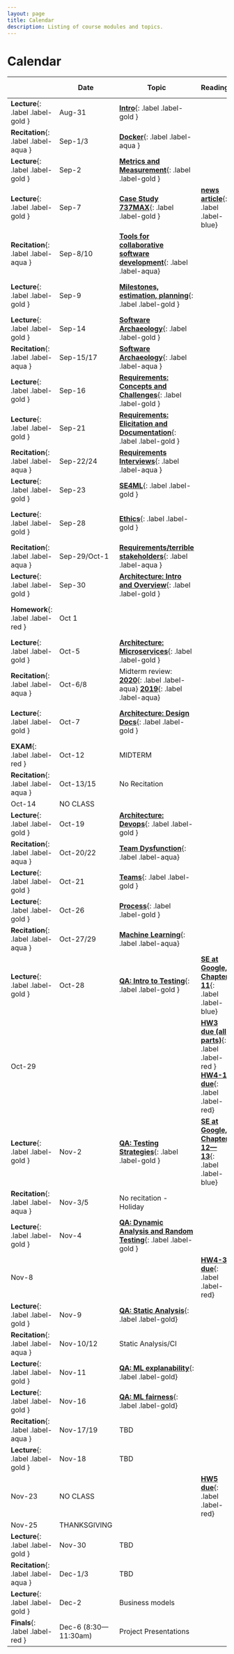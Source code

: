 ```yaml
---
layout: page
title: Calendar
description: Listing of course modules and topics.
---
```


# Calendar

 &nbsp; | Date    |  Topic                                 | Reading | Homework Due
---------| ------- |  ------------------------------------- | -------- | -----------
**Lecture**{: .label .label-gold } | Aug-31  | **[Intro](assets/pdfs/01-introduction.pdf)**{: .label .label-gold }
**Recitation**{: .label .label-aqua } | Sep-1/3   | **[Docker](assets/pdfs/recitation-1.pdf)**{: .label .label-aqua }
**Lecture**{: .label .label-gold } | Sep-2   | **[Metrics and Measurement](assets/pdfs/02-measurement.pdf)**{: .label .label-gold }
**Lecture**{: .label .label-gold } | Sep-7	|	**[Case Study 737MAX](assets/pdfs/03-boeing-casestudy.pdf)**{: .label .label-gold } | **[news article](https://www.seattletimes.com/business/boeing-aerospace/failed-certification-faa-missed-safety-issues-in-the-737-max-system-implicated-in-the-lion-air-crash/)**{: .label .label-blue}
**Recitation**{: .label .label-aqua } | Sep-8/10   | **[Tools for collaborative software development](assets/pdfs/recitation-2-gitcollaboration.pdf)**{: .label .label-aqua}
**Lecture**{: .label .label-gold }  | Sep-9	|	**[Milestones, estimation, planning](assets/pdfs/04-process.pdf)**{: .label .label-gold }   | | **[HW1 due](/assignments/hw1)**{: .label .label-red }
**Lecture**{: .label .label-gold } | Sep-14	|	**[Software Archaeology](assets/pdfs/05-code-archaeology.pdf)**{: .label .label-gold }
**Recitation**{: .label .label-aqua } | Sep-15/17   | **[Software Archaeology](assets/pdfs/recitation-3.pdf)**{: .label .label-aqua }
**Lecture**{: .label .label-gold } | Sep-16	|	**[Requirements: Concepts and Challenges](assets/pdfs/06-RequirementsIntroConcepts.pdf)**{: .label .label-gold }  | | **[HW2-1 due](/assignments/hw2)**{: .label .label-red }
**Lecture**{: .label .label-gold } | Sep-21	|	**[Requirements: Elicitation and Documentation](assets/pdfs/07-Req-interviews-risk.pdf)**{: .label .label-gold }
**Recitation**{: .label .label-aqua } | Sep-22/24   | **[Requirements Interviews](assets/pdfs/recitation-4.pdf)**{: .label .label-aqua }
**Lecture**{: .label .label-gold } | Sep-23	|	**[SE4ML](assets/pdfs/08-SE_4_ML.pdf)**{: .label .label-gold }
**Lecture**{: .label .label-gold } | Sep-28	|	**[Ethics](assets/pdfs/09-Ethics.pdf)**{: .label .label-gold } | | **[~~HW2-2 due~~](/assignments/hw2)**{: .label .label-red }
**Recitation**{: .label .label-aqua } | Sep-29/Oct-1   | **[Requirements/terrible stakeholders](assets/pdfs/recitation-5.pdf)**{: .label .label-aqua }
**Lecture**{: .label .label-gold } | Sep-30	|	**[Architecture: Intro and Overview](assets/pdfs/10-Intro-to-Arch.pdf)**{: .label .label-gold } 
**Homework**{: .label .label-red } | Oct 1 | | | **[HW2-2 due](/assignments/hw2)**{: .label .label-red }
**Lecture**{: .label .label-gold } | Oct-5	|	**[Architecture: Microservices](assets/pdfs/11-microservices.pdf)**{: .label .label-gold }
**Recitation**{: .label .label-aqua } | Oct-6/8   | Midterm review: **[2020](assets/pdfs/midterm-2020.pdf)**{: .label .label-aqua} **[2019](assets/pdfs/midterm-2019.pdf)**{: .label .label-aqua}
**Lecture**{: .label .label-gold } | Oct-7	|	 **[Architecture: Design Docs](assets/pdfs/12-arch-design-docs.pdf)**{: .label .label-gold } | | **[HW2-3,4 due](/assignments/hw2)**{: .label .label-red }
**EXAM**{: .label .label-red } | Oct-12	|	MIDTERM 
**Recitation**{: .label .label-aqua } | Oct-13/15   | No Recitation
| Oct-14	|	NO CLASS
**Lecture**{: .label .label-gold } |  Oct-19 | **[Architecture: Devops](assets/pdfs/13-devops.pdf)**{: .label .label-gold } | 
**Recitation**{: .label .label-aqua } | Oct-20/22   | **[Team Dysfunction](assets/pdfs/recitation-6-team-dysfunction.pdf)**{: .label .label-aqua}
**Lecture**{: .label .label-gold } | Oct-21	|	**[Teams](assets/pdfs/14-teams-process.pdf)**{: .label .label-gold }
**Lecture**{: .label .label-gold } | Oct-26	|	 **[Process](assets/pdfs/15-process-in-SE.pdf)**{: .label .label-gold } | |  
**Recitation**{: .label .label-aqua } | Oct-27/29   | **[Machine Learning](assets/pdfs/recitation-7.pdf)**{: .label .label-aqua} | | 
**Lecture**{: .label .label-gold }| Oct-28	|	**[QA: Intro to Testing](assets/pdfs/16-testing-intro.pdf)**{: .label .label-gold } | **[SE at Google, Chapter 11](https://abseil.io/resources/swe_at_google.2.pdf)**{: .label .label-blue}
| Oct-29 | | | **[HW3 due (all parts)](/assignments/hw3)**{: .label .label-red } **[HW4-1 due](/assignments/hw4)**{: .label .label-red}
**Lecture**{: .label .label-gold } | Nov-2		| **[QA: Testing Strategies](assets/pdfs/17-testing-strategies.pdf)**{: .label .label-gold }  | **[SE at Google, Chapter 12—13](https://abseil.io/resources/swe_at_google.2.pdf)**{: .label .label-blue} | **[HW4-2 due](/assignments/hw4)**{: .label .label-red}
**Recitation**{: .label .label-aqua } | Nov-3/5   | No recitation - Holiday
**Lecture**{: .label .label-gold } |  Nov-4	|	**[QA: Dynamic Analysis and Random Testing](assets/pdfs/18-dynamic-analysis.pdf)**{: .label .label-gold } |
| Nov-8 | | | **[HW4-3 due](/assignments/hw4)**{: .label .label-red}
**Lecture**{: .label .label-gold } | Nov-9	|	**[QA: Static Analysis](assets/pdfs/19-static-analysis.pdf)**{: .label .label-gold} | |  **[HW4-4 due](/assignments/hw4)**{: .label .label-red}
**Recitation**{: .label .label-aqua } | Nov-10/12   | Static Analysis/CI
**Lecture**{: .label .label-gold } | Nov-11	|	 **[QA: ML explanability](assets/pdfs/20-ML-QA.pdf)**{: .label .label-gold}
**Lecture**{: .label .label-gold } | Nov-16	|	**[QA: ML fairness](assets/pdfs/21-ML-Fairness.pdf)**{: .label .label-gold}
**Recitation**{: .label .label-aqua } | Nov-17/19   | TBD
**Lecture**{: .label .label-gold } | Nov-18	|	TBD
| Nov-23	|	NO CLASS    |    |   **[HW5 due](/assignments/hw5)**{: .label .label-red}
| Nov-25	|	THANKSGIVING
**Lecture**{: .label .label-gold } | Nov-30	|	TBD
**Recitation**{: .label .label-aqua } | Dec-1/3   | TBD
**Lecture**{: .label .label-gold } | Dec-2	|	Business models 
**Finals**{: .label .label-red } | Dec-6 (8:30—11:30am)	|	Project Presentations
